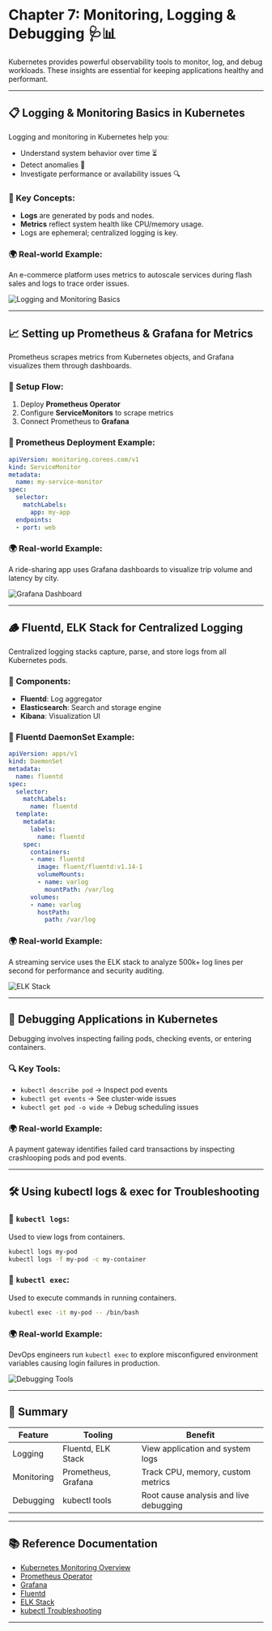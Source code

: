# Chapter 7: Monitoring, Logging & Debugging 🩺📊

Kubernetes provides powerful observability tools to monitor, log, and debug workloads. These insights are essential for keeping applications healthy and performant.

---

## 📋 Logging & Monitoring Basics in Kubernetes

Logging and monitoring in Kubernetes help you:
- Understand system behavior over time ⏳
- Detect anomalies 🛑
- Investigate performance or availability issues 🔍

### 🧠 Key Concepts:
- **Logs** are generated by pods and nodes.
- **Metrics** reflect system health like CPU/memory usage.
- Logs are ephemeral; centralized logging is key.

### 🌍 Real-world Example:
An e-commerce platform uses metrics to autoscale services during flash sales and logs to trace order issues.

![Logging and Monitoring Basics](https://d33wubrfki0l68.cloudfront.net/4b9a591eaa07db03a457b1fd225ee773674d0fd7/09f9b/images/docs/monitoring-overview.png)

---

## 📈 Setting up Prometheus & Grafana for Metrics

Prometheus scrapes metrics from Kubernetes objects, and Grafana visualizes them through dashboards.

### 🔧 Setup Flow:
1. Deploy **Prometheus Operator**
2. Configure **ServiceMonitors** to scrape metrics
3. Connect Prometheus to **Grafana**

### 📸 Prometheus Deployment Example:
```yaml
apiVersion: monitoring.coreos.com/v1
kind: ServiceMonitor
metadata:
  name: my-service-monitor
spec:
  selector:
    matchLabels:
      app: my-app
  endpoints:
  - port: web
```

### 🌍 Real-world Example:
A ride-sharing app uses Grafana dashboards to visualize trip volume and latency by city.

![Grafana Dashboard](https://grafana.com/static/img/docs/grafana-dashboard-example.png)

---

## 🪵 Fluentd, ELK Stack for Centralized Logging

Centralized logging stacks capture, parse, and store logs from all Kubernetes pods.

### 🔧 Components:
- **Fluentd**: Log aggregator
- **Elasticsearch**: Search and storage engine
- **Kibana**: Visualization UI

### 📸 Fluentd DaemonSet Example:
```yaml
apiVersion: apps/v1
kind: DaemonSet
metadata:
  name: fluentd
spec:
  selector:
    matchLabels:
      name: fluentd
  template:
    metadata:
      labels:
        name: fluentd
    spec:
      containers:
      - name: fluentd
        image: fluent/fluentd:v1.14-1
        volumeMounts:
        - name: varlog
          mountPath: /var/log
      volumes:
      - name: varlog
        hostPath:
          path: /var/log
```

### 🌍 Real-world Example:
A streaming service uses the ELK stack to analyze 500k+ log lines per second for performance and security auditing.

![ELK Stack](https://logz.io/wp-content/uploads/2019/03/ELK-Stack-Architecture-Diagram.png)

---

## 🐞 Debugging Applications in Kubernetes

Debugging involves inspecting failing pods, checking events, or entering containers.

### 🔍 Key Tools:
- `kubectl describe pod` → Inspect pod events
- `kubectl get events` → See cluster-wide issues
- `kubectl get pod -o wide` → Debug scheduling issues

### 🌍 Real-world Example:
A payment gateway identifies failed card transactions by inspecting crashlooping pods and pod events.

---

## 🛠️ Using kubectl logs & exec for Troubleshooting

### 📜 `kubectl logs`:
Used to view logs from containers.
```bash
kubectl logs my-pod
kubectl logs -f my-pod -c my-container
```

### 🧳 `kubectl exec`:
Used to execute commands in running containers.
```bash
kubectl exec -it my-pod -- /bin/bash
```

### 🌍 Real-world Example:
DevOps engineers run `kubectl exec` to explore misconfigured environment variables causing login failures in production.

![Debugging Tools](https://kubernetes.io/images/docs/kubectl-debug-illustration.png)

---

## 📌 Summary
| Feature         | Tooling           | Benefit                              |
|------------------|--------------------|----------------------------------------|
| Logging          | Fluentd, ELK Stack | View application and system logs       |
| Monitoring       | Prometheus, Grafana| Track CPU, memory, custom metrics      |
| Debugging        | kubectl tools      | Root cause analysis and live debugging |

---

## 📚 Reference Documentation
- [Kubernetes Monitoring Overview](https://kubernetes.io/docs/tasks/debug/debug-cluster/resource-metrics-pipeline/)
- [Prometheus Operator](https://github.com/prometheus-operator/prometheus-operator)
- [Grafana](https://grafana.com/docs/)
- [Fluentd](https://docs.fluentd.org/)
- [ELK Stack](https://www.elastic.co/what-is/elk-stack)
- [kubectl Troubleshooting](https://kubernetes.io/docs/tasks/debug/debug-application/)

---

